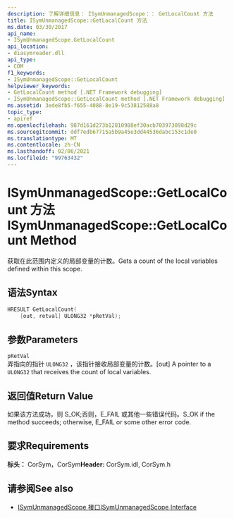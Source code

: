 ```yaml
---
description: 了解详细信息： ISymUnmanagedScope：： GetLocalCount 方法
title: ISymUnmanagedScope::GetLocalCount 方法
ms.date: 03/30/2017
api_name:
- ISymUnmanagedScope.GetLocalCount
api_location:
- diasymreader.dll
api_type:
- COM
f1_keywords:
- ISymUnmanagedScope::GetLocalCount
helpviewer_keywords:
- GetLocalCount method [.NET Framework debugging]
- ISymUnmanagedScope::GetLocalCount method [.NET Framework debugging]
ms.assetid: 3ede8fb5-f655-4088-8e19-9c53812588a8
topic_type:
- apiref
ms.openlocfilehash: 987d161d273b12810988ef30acb703973098d29c
ms.sourcegitcommit: ddf7edb67715a5b9a45e3dd44536dabc153c1de0
ms.translationtype: MT
ms.contentlocale: zh-CN
ms.lasthandoff: 02/06/2021
ms.locfileid: "99763432"
---
```

# <a name="isymunmanagedscopegetlocalcount-method"></a><span data-ttu-id="49545-103">ISymUnmanagedScope::GetLocalCount 方法</span><span class="sxs-lookup"><span data-stu-id="49545-103">ISymUnmanagedScope::GetLocalCount Method</span></span>

<span data-ttu-id="49545-104">获取在此范围内定义的局部变量的计数。</span><span class="sxs-lookup"><span data-stu-id="49545-104">Gets a count of the local variables defined within this scope.</span></span>  
  
## <a name="syntax"></a><span data-ttu-id="49545-105">语法</span><span class="sxs-lookup"><span data-stu-id="49545-105">Syntax</span></span>  
  
```cpp  
HRESULT GetLocalCount(  
    [out, retval] ULONG32 *pRetVal);  
```  
  
## <a name="parameters"></a><span data-ttu-id="49545-106">参数</span><span class="sxs-lookup"><span data-stu-id="49545-106">Parameters</span></span>  

 `pRetVal`  
 <span data-ttu-id="49545-107">弄指向的指针 `ULONG32` ，该指针接收局部变量的计数。</span><span class="sxs-lookup"><span data-stu-id="49545-107">[out] A pointer to a `ULONG32` that receives the count of local variables.</span></span>  
  
## <a name="return-value"></a><span data-ttu-id="49545-108">返回值</span><span class="sxs-lookup"><span data-stu-id="49545-108">Return Value</span></span>  

 <span data-ttu-id="49545-109">如果该方法成功，则 S_OK;否则，E_FAIL 或其他一些错误代码。</span><span class="sxs-lookup"><span data-stu-id="49545-109">S_OK if the method succeeds; otherwise, E_FAIL or some other error code.</span></span>  
  
## <a name="requirements"></a><span data-ttu-id="49545-110">要求</span><span class="sxs-lookup"><span data-stu-id="49545-110">Requirements</span></span>  

 <span data-ttu-id="49545-111">**标头：** CorSym，CorSym</span><span class="sxs-lookup"><span data-stu-id="49545-111">**Header:** CorSym.idl, CorSym.h</span></span>  
  
## <a name="see-also"></a><span data-ttu-id="49545-112">请参阅</span><span class="sxs-lookup"><span data-stu-id="49545-112">See also</span></span>

- [<span data-ttu-id="49545-113">ISymUnmanagedScope 接口</span><span class="sxs-lookup"><span data-stu-id="49545-113">ISymUnmanagedScope Interface</span></span>](isymunmanagedscope-interface.md)
